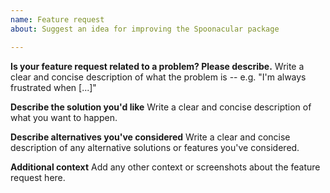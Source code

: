 ```yaml
---
name: Feature request
about: Suggest an idea for improving the Spoonacular package

---
```


**Is your feature request related to a problem? Please describe.**
Write a clear and concise description of what the problem is -- e.g. "I'm always frustrated when [...]"

**Describe the solution you'd like**
Write a clear and concise description of what you want to happen.

**Describe alternatives you've considered**
Write a clear and concise description of any alternative solutions or features you've considered.

**Additional context**
Add any other context or screenshots about the feature request here.
